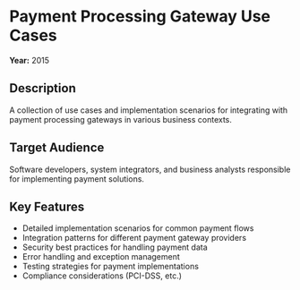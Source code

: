 # Payment Processing Gateway Use Cases

**Year:** 2015

## Description
A collection of use cases and implementation scenarios for integrating with payment processing gateways in various business contexts.

## Target Audience
Software developers, system integrators, and business analysts responsible for implementing payment solutions.

## Key Features
- Detailed implementation scenarios for common payment flows
- Integration patterns for different payment gateway providers
- Security best practices for handling payment data
- Error handling and exception management
- Testing strategies for payment implementations
- Compliance considerations (PCI-DSS, etc.)